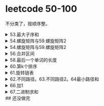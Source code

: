 # leetcode 50-100



不分类了，按顺序整。

<details>
    <summary>53.最大子序和</summary>

题目：给定一个整数数组 nums ，找到一个具有最大和的连续子数组（子数组最少包含一个元素），返回其最大和。
解法：一动态规划，dp[i]表示以索引i结尾的子数组的最大和，因必须连续，所以dp[i]要么为dp[i-1]+nums[i],要么等于nums[i]自身。状态转移方程dp[i]=max(dp[i-1]+nums[i],nums[i]).可以时间n，空间1

二贪心，实则与方法一区别不大，下面代码中原地操作，遍历过程中如果上一个数大于0变相加。最后取数组最大值即可，越等于将nums数组当作dp数组。此法已经非常妙了
三分治法，实现复杂，生成线段树后可以logn的时间实现数组任意长度内的最大子序和求解
```python
class Solution:  # 方法二
    def maxSubArray(self, nums: List[int]) -> int:
        for i in range(1, len(nums)):
            if nums[i-1] > 0:
                nums[i] += nums[i-1]
        return max(nums)
class Solution:  # 方法三
    def maxSubArray(self, nums: List[int]) -> int:
        def help(l,r):
            if l==r:
                return (nums[l],nums[l],nums[l],nums[l])
            else:
                m = (l+r)>>1
                left = help(l,m)
                right = help(m+1,r)
                lsum = max(left[0],left[-1]+right[0])
                rsum = max(right[1],left[1]+right[-1])
                mxun = max(left[2],right[2],left[1]+right[0])
                isum = left[-1]+right[-1]
                return (lsum,rsum,mxun,isum)      
        res=help(0,len(nums)-1)
        return res[2]
```
leetcode. 918题：给定一个由整数数组 `A` 表示的**环形数组 `C`**，求 `**C**` 的非空子数组的最大可能和。
解析：53题最大子序和的进阶版。数组为环状。以53题解法为基础

注意2点：<font color='red'>不全为负数的情况下，数组总和—最大子序和=最小子序和。</font>

<font color='red'>环形数组C中最大子序和，要么等于数组A中最大子序，要么包含A的首和尾，此时最大=总和-最小子序和</font>
```python
class Solution:
    def maxSubarraySumCircular(self, A: List[int]) -> int:
        res = 0
        maxcur=mincur=0
        maxsum=minsum=A[0]
        for x in A:
            res+=x
            maxcur = max(maxcur,0)+x
            maxsum = max(maxsum,maxcur)
            mincur = min(mincur,0)+x
            minsum = min(minsum,mincur)
        if res==minsum:  # 全为负数的情况
            return maxsum
        return max(maxsum,res-minsum)

```
</details>
<details>
    <summary>54.螺旋矩阵与59.螺旋矩阵2</summary>

题目：54给定一个包含 m x n 个元素的矩阵（m 行, n 列），按照顺时针螺旋顺序，返回矩阵中的所有元素。
解法：1分层剥离，根据顺时针遍历索引的规律。2每次排除第一层，然后逆时针旋转90度。重复。

```python
class Solution:  # 方法1
    def spiralOrder(self, matrix: List[List[int]]) -> List[int]:
        if not matrix or not matrix[0]:
            return list()
        
        rows, columns = len(matrix), len(matrix[0])
        order = list()
        left, right, top, bottom = 0, columns - 1, 0, rows - 1
        while left <= right and top <= bottom:
            for column in range(left, right + 1):
                order.append(matrix[top][column])
            for row in range(top + 1, bottom + 1):
                order.append(matrix[row][right])
            if left < right and top < bottom:
                for column in range(right - 1, left, -1):
                    order.append(matrix[bottom][column])
                for row in range(bottom, top, -1):
                    order.append(matrix[row][left])
            left, right, top, bottom = left + 1, right - 1, top + 1, bottom - 1
        return order
class Solution:  # 方法二
    def spiralOrder(self, matrix: List[List[int]]) -> List[int]:
        return matrix and [*matrix.pop(0)] + self.spiralOrder([*zip(*matrix)][::-1])
```
题目：59给定一个正整数 n，生成一个包含 1 到 n^2 所有元素，且元素按顺时针顺序螺旋排列的正方形矩阵。
解法：1直接顺时针生成，2从一个数开始，每次顺时针旋转90°，然后生成一行，长度为已生成矩阵的行数，补在第一行。
```python
class Solution:
    def generateMatrix(self, n: int) -> [[int]]:
        l, r, t, b = 0, n - 1, 0, n - 1
        mat = [[0 for _ in range(n)] for _ in range(n)]
        num, tar = 1, n * n
        while num <= tar:
            for i in range(l, r + 1): # left to right
                mat[t][i] = num
                num += 1
            t += 1
            for i in range(t, b + 1): # top to bottom
                mat[i][r] = num
                num += 1
            r -= 1
            for i in range(r, l - 1, -1): # right to left
                mat[b][i] = num
                num += 1
            b -= 1
            for i in range(b, t - 1, -1): # bottom to top
                mat[i][l] = num
                num += 1
            l += 1
        return mat
class Solution:    # 方法二
    def generateMatrix(self, n: int) -> List[List[int]]:
        A, lo = [[n*n]], n*n
        while lo > 1:
            lo, hi = lo - len(A), lo
            A = [list(range(lo, hi))] + list(zip(*A[::-1]))
        return A
```
</details>

<details>
    <summary>54.螺旋矩阵与59.螺旋矩阵2</summary>

题目：给定一个非负整数数组，你最初位于数组的第一个位置。数组中的每个元素代表你在该位置可以跳跃的最大长度。判断你是否能够到达最后一个位置。
解：方法1，从前面开始跳。设置ma为最大可达到索引位置。遍历数组，每次更新最远位置，如果出现索引i大于ma，返回False。

```python
class Solution:
    def canJump(self, nums: List[int]) -> bool:
        n=len(nums)
        ma = 0
        for i in range(n):
            if i>ma:
                return False
            ma=max(nums[i]+i,ma)
        return True         
```
方法2，从后往前跳。设置目标值target初始为末尾，向前遍历时，如果i + nums[i]>=target，说明当前索引i可以到达目标，更新目标位置为新的target，最后判断target==0。等于说明能从0索引到底最后。

```python
class Solution:
    def canJump(self, nums: List[int]) -> bool:
        target = len(nums) - 1
        for i in range(len(nums) - 1, -1, -1):
            if i + nums[i] >= target:
                target = i
        return target == 0                     
```
</details>
<details>
    <summary>56.合并区间</summary>

题目：给出一个区间的集合，请合并所有重叠的区间。
解：主要是需要排序，排序后前一段的终点大于后一段的起点贼合并。

```python
class Solution:
    def merge(self, intervals: List[List[int]]) -> List[List[int]]:
        if not intervals:
            return []
        intervals.sort()
        pre = intervals[0]
        res =[]
        for s in intervals:
            if pre[1]>=s[0]:
                pre[1]=max(s[1],pre[1])
            else:
                res.append(pre)
                pre = s
        res.append(pre)
        return res                     
```
</details>
<details>
    <summary>58.最后一个单词的长度</summary>

题目：给定一个仅包含大小写字母和空格 ' ' 的字符串 s，返回其最后一个单词的长度。如果字符串从左向右滚动显示，那么最后一个单词就是最后出现的单词。。
解：无。
```python
class Solution:
    def lengthOfLastWord(self, s: str) -> int:
        result = 0
        for word in s[::-1]:
            if word.isalpha():
                result += 1
            elif result != 0:
                return result
        return result                   
```
</details>

<details>
    <summary>60.第k个排序</summary>

题目：给出集合 [1,2,3,…,n]，其所有元素共有 n! 种排列。返回第k大小的排列。
解：固定排列第一位，剩下n-1个数，有（n-1）！种排列，得出数学规律。

```python
class Solution:
    def getPermutation(self, n: int, k: int) -> str:
        nums=list(range(1,1+n))
        res=''
        base = math.factorial(n)
        while nums:
            base=base//n
            index=(k-1)//base  # 注意要k-1，因为是第k。
            res+=str(nums.pop(index))
            k=k%base
            n-=1
        return res                
```
</details>
<details>
    <summary>61.旋转链表</summary>

题目：给定一个链表，旋转链表，将链表每个节点向右移动 k 个位置，其中 k 是非负数。
解：计算链表长度，然后将首尾相接，向前移动 k%lengthe断开。

```python
class Solution:
    def rotateRight(self, head: ListNode, k: int) -> ListNode:
        if not head or k==0:
            return head
        count = 1
        p = head
        while p.next:
            count+=1
            p=p.next
        p.next=head
        k=count-k%count
        while k:
            p=p.next
            k-=1
        res=p.next
        p.next=None
        return res                        
```
</details>
<details>
    <summary>62.不同路径。63.不同路径2。64最小路径和</summary>

题目：62,一个机器人位于一个 m x n 网格的左上角 。机器人每次只能向下或者向右移动一步。机器人试图达到网格的右下角。问总共有多少条不同的路径？。
解：方法一，经典动态规划，状态转移方程dp[i][j] = dp[i-1][j]+dp[i][j-1]。时间空间复杂度：O(N^2)
方法一可以优化到空间复杂度On。
方法二，求数学组合， return int(comb(m+n-2,n-1))，向下走m-1步，向右走n-1步。求个组合
```python
class Solution:
    def uniquePaths(self, m: int, n: int) -> int:
        f = [[1]*n for _ in range(m)]
        for i in range(1, m):
            for j in range(1, n):
                f[i][j] = f[i-1][j] + f[i][j-1]
        return f[m-1][n-1]
class Solution:  # 动态规划优化
    def uniquePaths(self, m: int, n: int) -> int:
        dp = [1]*n  # 第一行全为1，只有一种方式
        for i in range(1, m):
            for j in range(1, n):
                dp[j] = dp[j] + dp[j-1]
        return dp[-1]  
```
题目：63，网格中存在障碍物，输入为矩阵，网格中的障碍物和空位置分别用 1 和 0 来表示。
解法：多一次判断，如果遇到障碍，将到达该位置的方式置为0.此时存在不能达到的位置了，因此不能再初始化为1了，仅仅将入口出初始化为1.既dp[0]=1.
```python
class Solution:
    def uniquePathsWithObstacles(self, obstacleGrid: List[List[int]]) -> int:
        n,m = len(obstacleGrid[0]), len(obstacleGrid)
        dp = [1] + [0]*n  # 多一位置0，用于j索引等于0时，j-1为-1的问题
        for i in range(m):
            for j in range(n):
                dp[j] = 0 if obstacleGrid[i][j] else dp[j]+dp[j-1]
        return dp[-2]  
```
题目：64，给定一个包含非负整数的 m x n 网格，请找出一条从左上角到右下角的路径，使得路径上的数字总和为最小。。
解法：与62类似，动态规划，状态转移方程改变一下：dp[i][j] = (dp[i-1][j],dp[i][j-1])+grid[i][j].既到达一个位置得最小距离等于他上面的位置与左边位置中选一个较小的路径，再加上自身。特殊考虑第一行和第一列即可。
```python
class Solution:
    def minPathSum(self, grid: List[List[int]]) -> int:
        n=len(grid[0])
        m=len(grid)
        dp = [0]*n
        for i in range(m):
            for j in range(n):  
                if (i and j):
                    dp[j]=min(dp[j]+grid[i][j],grid[i][j]+dp[j-1])
                elif j==0:
                    dp[j]+=grid[i][j]
                else:
                    dp[j]=dp[j-1]+grid[i][j]
        return dp[-1]                
```
</details>
<details>
    <summary>66.加1</summary>

题目：给定一个由整数组成的非空数组所表示的非负整数，在该数的基础上加一。
最高位数字存放在数组的首位， 数组中每个元素只存储单个数字。
你可以假设除了整数 0 之外，这个整数不会以零开头。

解：无。
```python
class Solution:
    def plusOne(self, digits: List[int]) -> List[int]:
        n=len(digits)-1
        while digits[n]==9:
            digits[n]=0
            n-=1
            if n<0:
                return [1]+digits
        digits[n]+=1
        return digits                  
```
</details>
<details>
    <summary>67.二进制求和</summary>

题目：给你两个二进制字符串，返回它们的和（用二进制表示）。
输入为 非空 字符串且只包含数字 1 和 0。。

解：1遍历字符串，从个位开始相加，考虑进位。2内置函数直接return '{:b}'.format(int(a, 2) + int(b, 2))。3，算是题外解。利用位运算，不用加减乘除。如何实现真正的二进制加法。
```python
class Solution:
    def addBinary(self, a, b) -> str:
        x, y = int(a, 2), int(b, 2)
        while y:
            answer = x ^ y  # 第一步不考虑进位情况下两数相加的结果
            carry = (x & y) << 1  # 需要进位的地方，左移一位正好等于进位
            x, y = answer, carry  # 重复，第一步的结果加上进位的值
        return bin(x)[2:]       
```
</details>
## 还没做完
